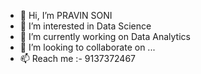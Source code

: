 - 👋 Hi, I’m PRAVIN SONI
- 👀 I’m interested in Data Science
- 🌱 I’m currently working on Data Analytics
- 💞️ I’m looking to collaborate on ...
- 📫 Reach me :- 9137372467

<!---
PRAVINSONI13/PRAVINSONI13 is a ✨ special ✨ repository because its `README.md` (this file) appears on your GitHub profile.
You can click the Preview link to take a look at your changes.
--->
